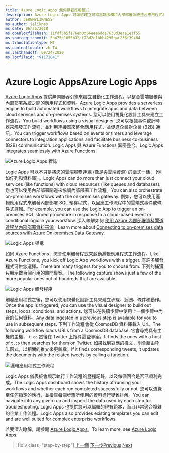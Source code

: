 ```yaml
---
title: Azure Logic Apps 無伺服器應用程式
description: Azure Logic Apps 可讓您建立可跨雲端服務和內部部署系統整合應用程式和資料的自動化可調整工作流程。
author: JEREMYLIKNESS
ms.author: jeliknes
ms.date: 06/26/2018
ms.openlocfilehash: 11fdf5b5f176eb0d66eee6dde7638d3eae1e1f55
ms.sourcegitcommit: 5b475c1855b32cf78d2d1bbb4295e4c236f39464
ms.translationtype: MT
ms.contentlocale: zh-TW
ms.lasthandoff: 09/24/2020
ms.locfileid: "91171841"
---
```

# <a name="azure-logic-apps"></a><span data-ttu-id="82ef1-103">Azure Logic Apps</span><span class="sxs-lookup"><span data-stu-id="82ef1-103">Azure Logic Apps</span></span>

<span data-ttu-id="82ef1-104">[Azure Logic Apps](/azure/logic-apps) 提供無伺服器引擎來建立自動化工作流程，以整合雲端服務與內部部署系統之間的應用程式和資料。</span><span class="sxs-lookup"><span data-stu-id="82ef1-104">[Azure Logic Apps](/azure/logic-apps) provides a serverless engine to build automated workflows to integrate apps and data between cloud services and on-premises systems.</span></span> <span data-ttu-id="82ef1-105">您可以使用視覺化設計工具來建立工作流程。</span><span class="sxs-lookup"><span data-stu-id="82ef1-105">You build workflows using a visual designer.</span></span> <span data-ttu-id="82ef1-106">您可以根據事件或計時器來觸發工作流程，並利用連接器來整合應用程式，並促進企業對企業 (B2B) 通訊。</span><span class="sxs-lookup"><span data-stu-id="82ef1-106">You can trigger workflows based on events or timers and leverage connectors to integration applications and facilitate business-to-business (B2B) communication.</span></span> <span data-ttu-id="82ef1-107">Logic Apps 與 Azure Functions 緊密整合。</span><span class="sxs-lookup"><span data-stu-id="82ef1-107">Logic Apps integrates seamlessly with Azure Functions.</span></span>

![Azure Logic Apps 標誌](./media/logic-apps-logo.png)

<span data-ttu-id="82ef1-109">Logic Apps 可以不只是將您的雲端服務連線 (像是與雲端資源) 的函式一樣， (例如佇列和資料庫) 。</span><span class="sxs-lookup"><span data-stu-id="82ef1-109">Logic Apps can do more than just connect your cloud services (like functions) with cloud resources (like queues and databases).</span></span> <span data-ttu-id="82ef1-110">您也可以使用內部部署閘道來協調內部部署工作流程。</span><span class="sxs-lookup"><span data-stu-id="82ef1-110">You can also orchestrate on-premises workflows with the on-premises gateway.</span></span> <span data-ttu-id="82ef1-111">例如，您可以使用邏輯應用程式來觸發內部部署 SQL 預存程式，以回應工作流程中的雲端式事件或條件式邏輯。</span><span class="sxs-lookup"><span data-stu-id="82ef1-111">For example, you can use the Logic App to trigger an on-premises SQL stored procedure in response to a cloud-based event or conditional logic in your workflow.</span></span> <span data-ttu-id="82ef1-112">深入瞭解如何 [使用 Azure 內部部署資料閘道連接至內部部署資料來源](/azure/analysis-services/analysis-services-gateway)。</span><span class="sxs-lookup"><span data-stu-id="82ef1-112">Learn more about [Connecting to on-premises data sources with Azure On-premises Data Gateway](/azure/analysis-services/analysis-services-gateway).</span></span>

![Logic Apps 架構](./media/logic-apps-architecture.png)

<span data-ttu-id="82ef1-114">如同 Azure Functions，您會使用觸發程式來啟動邏輯應用程式工作流程。</span><span class="sxs-lookup"><span data-stu-id="82ef1-114">Like Azure Functions, you kick off Logic App workflows with a trigger.</span></span> <span data-ttu-id="82ef1-115">有許多觸發程式可供您選擇。</span><span class="sxs-lookup"><span data-stu-id="82ef1-115">There are many triggers for you to choose from.</span></span> <span data-ttu-id="82ef1-116">下列的捕獲只顯示數百個可用的熱門專案。</span><span class="sxs-lookup"><span data-stu-id="82ef1-116">The following capture shows just a few of the more popular ones out of hundreds that are available.</span></span>

![Logic Apps 觸發程序](./media/logic-app-triggers.png)

<span data-ttu-id="82ef1-118">觸發應用程式之後，您可以使用視覺化設計工具來建立步驟、迴圈、條件和動作。</span><span class="sxs-lookup"><span data-stu-id="82ef1-118">Once the app is triggered, you can use the visual designer to build out steps, loops, conditions, and actions.</span></span> <span data-ttu-id="82ef1-119">您可以在後續步驟中使用上一個步驟中內嵌的任何資料。</span><span class="sxs-lookup"><span data-stu-id="82ef1-119">Any data ingested in a previous step is available for you to use in subsequent steps.</span></span> <span data-ttu-id="82ef1-120">下列工作流程會從 CosmosDB 資料庫載入 Url。</span><span class="sxs-lookup"><span data-stu-id="82ef1-120">The following workflow loads URLs from a CosmosDB database.</span></span> <span data-ttu-id="82ef1-121">它會尋找具有主機的主機， `t.co` 然後在 Twitter 上搜尋這些專案。</span><span class="sxs-lookup"><span data-stu-id="82ef1-121">It finds the ones with a host of `t.co` then searches for them on Twitter.</span></span> <span data-ttu-id="82ef1-122">如果找到對應的推文，則會藉由呼叫函式，以相關的推文來更新檔。</span><span class="sxs-lookup"><span data-stu-id="82ef1-122">If it finds corresponding tweets, it updates the documents with the related tweets by calling a function.</span></span>

![邏輯應用程式工作流程](./media/logic-app-workflow.png)

<span data-ttu-id="82ef1-124">Logic Apps 儀表板會顯示執行工作流程的歷程記錄，以及每個回合是否已順利完成。</span><span class="sxs-lookup"><span data-stu-id="82ef1-124">The Logic Apps dashboard shows the history of running your workflows and whether each run completed successfully or not.</span></span> <span data-ttu-id="82ef1-125">您可以流覽至任何指定的執行，並檢查每個步驟所使用的資料進行疑難排解。</span><span class="sxs-lookup"><span data-stu-id="82ef1-125">You can navigate into any given run and inspect the data used by each step for troubleshooting.</span></span> <span data-ttu-id="82ef1-126">Logic Apps 也提供您可以編輯的現有範本，而且非常適合複雜的企業工作流程。</span><span class="sxs-lookup"><span data-stu-id="82ef1-126">Logic Apps also provides existing templates you can edit and are well suited for complex enterprise workflows.</span></span>

<span data-ttu-id="82ef1-127">若要深入瞭解，請參閱 [Azure Logic Apps](/azure/logic-apps)。</span><span class="sxs-lookup"><span data-stu-id="82ef1-127">To learn more, see [Azure Logic Apps](/azure/logic-apps).</span></span>

>[!div class="step-by-step"]
><span data-ttu-id="82ef1-128">[上一個](application-insights.md) 
>[下一步](event-grid.md)</span><span class="sxs-lookup"><span data-stu-id="82ef1-128">[Previous](application-insights.md)
[Next](event-grid.md)</span></span>
